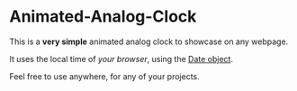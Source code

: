 # Animated-Analog-Clock
This is a **very simple** animated analog clock to showcase on any webpage. 

It uses the local time of *your browser*, using the [Date object](https://developer.mozilla.org/en-US/docs/Web/JavaScript/Reference/Global_Objects/Date).

Feel free to use anywhere, for any of your projects.
